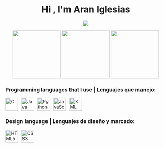 

<h1 align="center">Hi , I'm Aran Iglesias </h1>
<p align="center">
  <a href="https://github.com/DenverCoder1/readme-typing-svg"><img src="https://readme-typing-svg.herokuapp.com?font=Time+New+Roman&color=cyan&size=25&center=true&vCenter=true&width=650&height=100&lines=Telecommunications+technology+engineering,;Full+Stack+Development,;study+of+signals+and+networks..."></a>
</p>

<div align="center">
  <img src="https://github-readme-stats.vercel.app/api?username=Aranif&show_icons=true&theme=tokyonight&hide_border=true&include_all_commits=true&count_private=true" height="150" />
  <img src="https://github-readme-stats.vercel.app/api/top-langs/?username=Aranif&layout=compact&theme=tokyonight&hide_border=true" height="150"/>
  <img src="https://streak-stats.demolab.com?user=Aranif&theme=tokyonight&hide_border=true" height="150"/>
</div>

<h3> Programming languages ​​that I use | Lenguajes que manejo:</h3>
<div style="display: flex; gap: 10px;">
  <img src="https://cdn.jsdelivr.net/gh/devicons/devicon/icons/c/c-original.svg" width="40" alt="C" title="C"/>
  <img src="https://cdn.jsdelivr.net/gh/devicons/devicon/icons/java/java-original.svg" width="40" alt="Java" title="Java"/>
  <img src="https://cdn.jsdelivr.net/gh/devicons/devicon/icons/python/python-original.svg" width="40" alt="Python" title="Python"/>
  <img src="https://cdn.jsdelivr.net/gh/devicons/devicon/icons/javascript/javascript-original.svg" width="40" alt="JavaScript" title="JavaScript"/>
  <img src="https://cdn.jsdelivr.net/gh/devicons/devicon/icons/xml/xml-original.svg" width="40" alt="XML" title="XML"/>
</div>

<h3>Design language | Lenguajes de diseño y marcado:</h3>
<div style="display: flex; gap: 10px;">  
  <img src="https://cdn.jsdelivr.net/gh/devicons/devicon/icons/html5/html5-original.svg" width="40" alt="HTML5" title="HTML5"/>
  <img src="https://cdn.jsdelivr.net/gh/devicons/devicon/icons/css3/css3-original.svg" width="40" alt="CSS3" title="CSS3"/>
</div>
